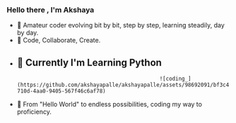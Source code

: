 ###                                                                                           Hello there , I'm Akshaya
- 🐥 Amateur coder evolving bit by bit, step by step, learning steadily, day by day.
- 🌱 Code, Collaborate, Create. 
- 🎯 Currently I'm Learning Python
  -
                                                   ![coding_](https://github.com/akshayapalle/akshayapalle/assets/98692091/bf3c49e5-710d-4aa0-9405-567f46c6af78)
- 🌟 From "Hello World" to endless possibilities, coding my way to proficiency.
